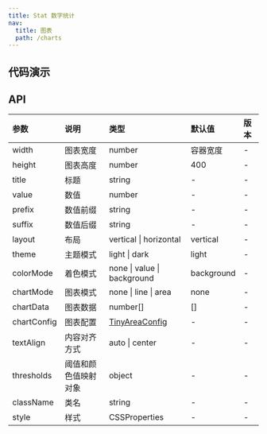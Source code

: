```yaml
---
title: Stat 数字统计
nav:
  title: 图表
  path: /charts
---
```


## 代码演示

<code src="./demo/basic.tsx" title="基础数字统计"></code>

## API

| 参数        | 说明                 | 类型                                    | 默认值     | 版本 |
| :---------- | :------------------- | :-------------------------------------- | :--------- | :--- |
| width       | 图表宽度             | number                                  | 容器宽度   | -    |
| height      | 图表高度             | number                                  | 400        | -    |
| title       | 标题                 | string                                  | -          | -    |
| value       | 数值                 | number                                  | -          | -    |
| prefix      | 数值前缀             | string                                  | -          | -    |
| suffix      | 数值后缀             | string                                  | -          | -    |
| layout      | 布局                 | vertical \| horizontal                  | vertical   | -    |
| theme       | 主题模式             | light \| dark                           | light      | -    |
| colorMode   | 着色模式             | none \| value \| background             | background | -    |
| chartMode   | 图表模式             | none \| line \| area                    | none       | -    |
| chartData   | 图表数据             | number[]                                | []         | -    |
| chartConfig | 图表配置             | [TinyAreaConfig](/charts/tiny#tinyarea) | -          | -    |
| textAlign   | 内容对齐方式         | auto \| center                          | -          | -    |
| thresholds  | 阈值和颜色值映射对象 | object                                  | -          | -    |
| className   | 类名                 | string                                  | -          | -    |
| style       | 样式                 | CSSProperties                           | -          | -    |

